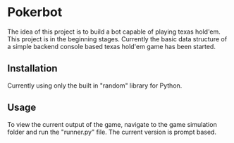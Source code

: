 # Pokerbot

The idea of this project is to build a bot capable of playing texas hold'em.
This project is in the beginning stages. Currently the basic data structure of a simple backend console based texas hold'em game has been started.

## Installation

Currently using only the built in "random" library for Python.

## Usage

To view the current output of the game, navigate to the game simulation folder and run the "runner.py" file.
The current version is prompt based.
